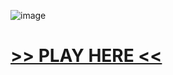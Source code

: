 
![image](https://github.com/user-attachments/assets/8ca6692f-282b-46fb-8c55-4fbfe489aea2)


# [>> PLAY HERE <<](https://geometry-dash-ventskute.netlify.app/)
